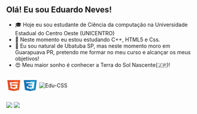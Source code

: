 ## Olá! Eu sou Eduardo Neves!
- 🎓 Hoje eu sou estudante de Ciência da computação na Universidade Estadual do Centro Oeste (UNICENTRO)
- 🌱 Neste momento eu estou estudando C++, HTML5 e Css.
- 💬 Eu sou natural de Ubatuba SP, mas neste momento moro em Guarapuava PR, pretendo me formar no meu curso e alcançar os meus objetivos!
- 😍 Meu maior sonho é conhecer a Terra do Sol Nascente(🇯🇵)!

<div style="display: inline_block"><br>
 
 
  <img align="center" alt="Edu-HTML" height="30" width="40" src="https://raw.githubusercontent.com/devicons/devicon/master/icons/html5/html5-original.svg">
  <img align="center" alt="Edu-CSS" height="30" width="40" src="https://raw.githubusercontent.com/devicons/devicon/master/icons/css3/css3-original.svg">
  <img  align="center" alt="Edu-CSS" height="30" width="40" src="https://cdn.jsdelivr.net/gh/devicons/devicon@latest/icons/c/c-original.svg" />
          
</div>

##


  <div
    <a href=https://www.instagram.com/eduardo_neves_138"target="_blank"><img src="https://img.shields.io/badge/-Instagram-%23E4405F?style=for-the-badge&logo=instagram&logoColor=white"target="_blank"></a>
     <a href = "mailto:neveseduardo357@gmail.com"><img src="https://img.shields.io/badge/-Gmail-%23333?style=for-the-badge&logo=gmail&logoColor=white" target="_blank"></a>
  </div>

